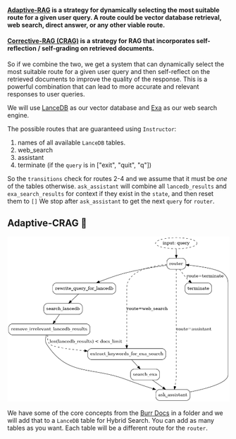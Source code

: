 #### [Adaptive-RAG](https://arxiv.org/pdf/2403.14403) is a strategy for dynamically selecting the most suitable route for a given user query. A route could be vector database retrieval, web search, direct answer, or any other viable route.

#### [Corrective-RAG (CRAG)](https://arxiv.org/pdf/2401.15884) is a strategy for RAG that incorporates self-reflection / self-grading on retrieved documents.

So if we combine the two, we get a system that can dynamically select the most suitable route for a given user query and then self-reflect on the retrieved documents to improve the quality of the response. This is a powerful combination that can lead to more accurate and relevant responses to user queries.

We will use [LanceDB](https://lancedb.github.io/lancedb/) as our vector database and [Exa](https://exa.ai/) as our web search engine.

The possible routes that are guaranteed using `Instructor`:
1. names of all available `LanceDB` tables.
2. web_search
3. assistant
4. terminate (if the `query` is in ["exit", "quit", "q"])

So the `transitions` check for routes 2-4 and we assume that it must be _one_ of the tables otherwise.
`ask_assistant` will combine all `lancedb_results` and `exa_search_results` for context if they exist in the `state`, and then reset them to `[]`
We stop after `ask_assistant` to get the next `query` for `router`.

## Adaptive-CRAG 🧪
![statemachine](statemachine.png)

We have some of the core concepts from the [Burr Docs](https://burr.dagworks.io/concepts/) in a folder and we will add that to a `LanceDB` table for Hybrid Search. You can add as many tables as you want. Each table will be a different route for the `router`.
